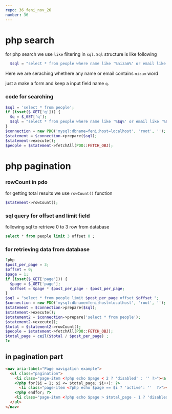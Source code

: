 ```yaml
---
repo: 36_feni_nov_26
number: 36 
---
```

# php search 
for php search we use `like` filtering in `sql`. `Sql` structure is like following   
~~~php
  $sql = "select * from people where name like '%nizam%' or email like '%nizam%' ";
~~~
Here we are seraching whethere any name or email contains `nizam` word    

just a make a form and keep a input field name `q`.    


### code for searching   


~~~php
$sql = 'select * from people';
if (isset($_GET['q'])) {
  $q = $_GET['q'];
  $sql = "select * from people where name like '%$q%' or email like '%$q%' ";
}
$connection = new PDO('mysql:dbname=feni;host=localhost', 'root', '');
$statement = $connection->prepare($sql);
$statement->execute();
$people = $statement->fetchAll(PDO::FETCH_OBJ);
~~~



# php pagination

### rowCount in pdo
for getting total results we use `rowCount()` function 

~~~php
$statement->rowCount();
~~~


### sql query for offset and limit field
following sql to retrieve 0 to 3 row from database    

~~~sql
select * from people limit 3 offset 0 ;
~~~


### for retrieving data from database   

~~~php
?php
$post_per_page = 3;
$offset = 0;
$page = 1;
if (isset($_GET['page'])) {
  $page = $_GET['page'];
  $offset = $page * $post_per_page - $post_per_page;
}
$sql = "select * from people limit $post_per_page offset $offset ";
$connection = new PDO('mysql:dbname=feni;host=localhost', 'root', '');
$statement = $connection->prepare($sql);
$statement->execute();
$statement2 = $connection->prepare('select * from people');
$statement2->execute();
$total = $statement2->rowCount();
$people = $statement->fetchAll(PDO::FETCH_OBJ);
$total_page = ceil($total / $post_per_page) ;
?>
~~~


## in pagination part

~~~html
<nav aria-label="Page navigation example">
  <ul class="pagination">
    <li class="page-item <?php echo $page < 2 ? 'disabled' : '' ?>"><a class="page-link" href="/?page=<?= $page - 1 ?>">Previous</a></li>
    <?php for($i = 1; $i <= $total_page; $i++): ?>
      <li class="page-item <?php echo $page == $i ? 'active': ''  ?>"><a class="page-link" href="/?page=<?= $i ?>"><?= $i ?></a></li>
    <?php endfor; ?>
    <li class="page-item <?php echo $page > $total_page - 1 ? 'disabled': '' ?> "><a class="page-link" href="/?page=<?= $page + 1 ?>">Next</a></li>
  </ul>
</nav>
~~~




